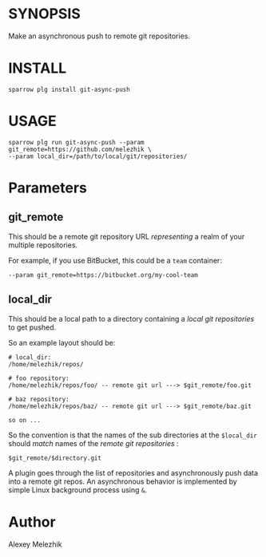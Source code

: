 # SYNOPSIS

Make an asynchronous push to remote git repositories.


# INSTALL

    sparrow plg install git-async-push


# USAGE

    sparrow plg run git-async-push --param git_remote=https://github.com/melezhik \
    --param local_dir=/path/to/local/git/repositories/


# Parameters

## git_remote

This should be a remote git repository URL _representing_ a realm of your multiple repositories.

For example, if you use BitBucket, this could be a `team` container:

    --param git_remote=https://bitbucket.org/my-cool-team

## local_dir

This should be a local path to a directory containing a _local git repositories_ to get pushed.

So an example layout should be:

    # local_dir:
    /home/melezhik/repos/

    # foo repository:
    /home/melezhik/repos/foo/ -- remote git url ---> $git_remote/foo.git

    # baz repository:
    /home/melezhik/repos/baz/ -- remote git url ---> $git_remote/baz.git

    so on ...

So the convention is that the names of the sub directories at the `$local_dir` should _match_ 
names of the _remote git repositories_ :

    $git_remote/$directory.git

A plugin goes through the list of repositories and asynchronously push data into a remote git repos.
An asynchronous behavior is implemented by simple Linux background process using `&`.  

# Author

Alexey Melezhik

